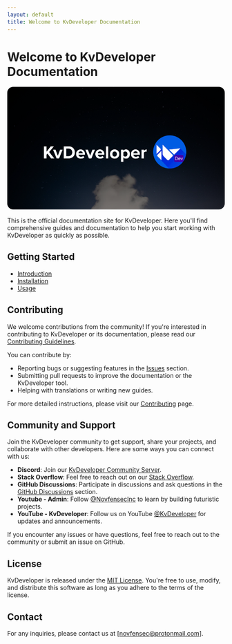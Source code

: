 ```yaml
---
layout: default
title: Welcome to KvDeveloper Documentation
---
```

# Welcome to KvDeveloper Documentation
<p align="center">
    <img 
        width="750" src="https://raw.githubusercontent.com/Novfensec/KvDeveloper/main/kvdeveloper/assets/image_library/kvdeveloper/kvdeveloper_banner_outfit.png" style="border-radius:1em" 
        title="kvdeveloper create MyApp --template nav_toolbar"
    />
</p>

This is the official documentation site for KvDeveloper. Here you'll find comprehensive guides and documentation to help you start working with KvDeveloper as quickly as possible.

## Getting Started

- [Introduction](/getting-started/)
- [Installation](/installation/)
- [Usage](/usage/)

## Contributing

We welcome contributions from the community! If you're interested in contributing to KvDeveloper or its documentation, please read our [Contributing Guidelines](https://github.com/Novfensec/KvDeveloper.docs/blob/main/CONTRIBUTING.md).

You can contribute by:

- Reporting bugs or suggesting features in the [Issues](https://github.com/Novfensec/KvDeveloper/issues) section.
- Submitting pull requests to improve the documentation or the KvDeveloper tool.
- Helping with translations or writing new guides.

For more detailed instructions, please visit our [Contributing](https://github.com/Novfensec/KvDeveloper.docs/blob/main/CONTRIBUTING.md) page.

## Community and Support

Join the KvDeveloper community to get support, share your projects, and collaborate with other developers. Here are some ways you can connect with us:

- **Discord**: Join our [KvDeveloper Community Server](https://discord.com/invite/gpubX9H8p7).
- **Stack Overflow**: Feel free to reach out on our [Stack Overflow](https://stackoverflow.com/users/16486510/novfensec).
- **GitHub Discussions**: Participate in discussions and ask questions in the [GitHub Discussions](https://github.com/Novfensec/KvDeveloper/discussions) section.
- **Youtube - Admin**: Follow [@NovfensecInc](https://youtube.com/@NovfensecInc) to learn by building futuristic projects.
- **YouTube - KvDeveloper**: Follow us on YouTube [@KvDeveloper](https://youtube.com/@KvDeveloper) for updates and announcements.

If you encounter any issues or have questions, feel free to reach out to the community or submit an issue on GitHub.

## License

KvDeveloper is released under the [MIT License](https://github.com/Novfensec/KvDeveloper/blob/main/LICENSE). You're free to use, modify, and distribute this software as long as you adhere to the terms of the license.

## Contact
For any inquiries, please contact us at [novfensec@protonmail.com].